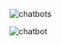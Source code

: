 
![chatbots](https://user-images.githubusercontent.com/56115273/102220355-b1c89b80-3f06-11eb-95a6-599fd25b1c41.png)

![chatbot](https://user-images.githubusercontent.com/56115273/102220482-e177a380-3f06-11eb-831b-06b5b3604b50.jpg)
